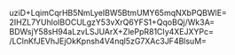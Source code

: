 uziD+LqimCqrHB5NmLyeIBW5BtmUMY65mqNXbPQBWlE=
2IHZL7YUhloIBOCULgzY53vXrQ6YFS1+QqoBQj/Wk3A=
BDWsjY58sH94aLzvLSJUArX+ZlePpR81CIy4XEJXYPc=
/LClnKfJEVhJEjOkKpnsh4V4nql5zG7XAc3JF4BlsuM=
